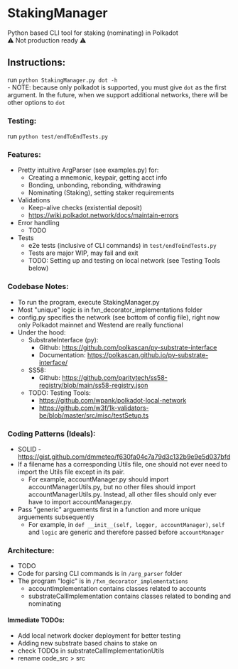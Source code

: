 # StakingManager
Python based CLI tool for staking (nominating) in Polkadot
<br />⚠️ Not production ready ⚠️

## Instructions:
run `python StakingManager.py dot -h`
    <br />- NOTE: because only polkadot is supported, you must give `dot` as the first argument.
    In the future, when we support additional networks, there will be other options to `dot`

### Testing:
run `python test/endToEndTests.py`

### Features:
* Pretty intuitive ArgParser (see examples.py) for:
	- Creating a mnemonic, keypair, getting acct info
	- Bonding, unbonding, rebonding, withdrawing
	- Nominating (Staking), setting staker requirements
* Validations
	- Keep-alive checks (existential deposit)
	- https://wiki.polkadot.network/docs/maintain-errors
* Error handling
	- TODO
* Tests
	- e2e tests (inclusive of CLI commands) in `test/endToEndTests.py`
	- Tests are major WIP, may fail and exit
	- TODO: Setting up and testing on local network (see Testing Tools below)

### Codebase Notes:
* To run the program, execute StakingManager.py
* Most "unique" logic is in fxn_decorator_implementations folder
* config.py specifies the network (see bottom of config file), right now only Polkadot mainnet and Westend are really functional
* Under the hood:
    - SubstrateInterface (py):
        + Github: https://github.com/polkascan/py-substrate-interface
        + Documentation: https://polkascan.github.io/py-substrate-interface/
    - SS58:
        + Github: https://github.com/paritytech/ss58-registry/blob/main/ss58-registry.json
    - TODO: Testing Tools:
        + https://github.com/wpank/polkadot-local-network
        + https://github.com/w3f/1k-validators-be/blob/master/src/misc/testSetup.ts

### Coding Patterns (Ideals):
* SOLID - https://gist.github.com/dmmeteo/f630fa04c7a79d3c132b9e9e5d037bfd
* If a filename has a corresponding Utils file, one should not ever need to import the Utils file except in its pair.
    - For example, accountManager.py should import accountManagerUtils.py, but no other files should import accountManagerUtils.py.
Instead, all other files should only ever have to import accountManager.py.
* Pass "generic" arguements first in a function and more unique arguements subsequently
    - For example, in `def __init__(self, logger, accountManager)`, `self` and `logic` are generic and therefore passed before `accountManager`

### Architecture:
* TODO
* Code for parsing CLI commands is in `/arg_parser` folder
* The program "logic" is in `/fxn_decorator_implementations`
   - accountImplementation contains classes related to accounts
   - substrateCallImplementation contains classes related to bonding and nominating

#### Immediate TODOs:
* Add local network docker deployment for better testing
* Adding new substrate based chains to stake on
* check TODOs in substrateCallImplementationUtils
* rename code_src > src



